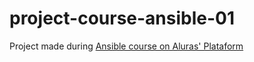 # project-course-ansible-01
Project made during [Ansible course on Aluras' Plataform
]([url](https://cursos.alura.com.br/certificate/mateushenriquedefariasmello/infraestrutura-como-codigo-com-ansible?lang=en)https://cursos.alura.com.br/certificate/mateushenriquedefariasmello/infraestrutura-como-codigo-com-ansible?lang=en)
